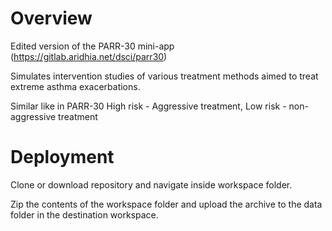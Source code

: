 # Overview
Edited version of the PARR-30 mini-app (https://gitlab.aridhia.net/dsci/parr30)

Simulates intervention studies of various treatment methods aimed to treat extreme asthma exacerbations. 

Similar like in PARR-30 High risk - Aggressive treatment, Low risk - non-aggressive treatment

# Deployment
Clone or download repository and navigate inside workspace folder. 

Zip the contents of the workspace folder and upload the archive to the data folder in the destination workspace. 


